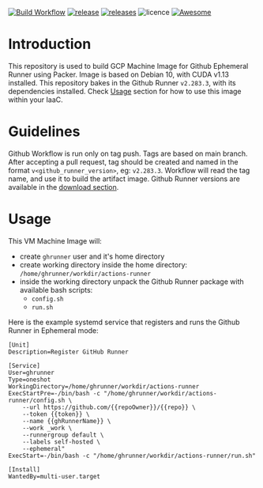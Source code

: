 [![Build Workflow](https://github.com/pavlovic-ivan/ephemeral-github-runner-image/actions/workflows/build.yaml/badge.svg?style=flat)](https://github.com/pavlovic-ivan/ephemeral-github-runner-image/actions)
[![release](https://badgen.net/github/release/pavlovic-ivan/ephemeral-github-runner-image?icon=github&color=cyan)](https://github.com/pavlovic-ivan/ephemeral-github-runner-image/releases/tag/v2.283.3)
[![releases](https://badgen.net/github/releases/pavlovic-ivan/ephemeral-github-runner-image?icon=github&color=orange)](https://github.com/pavlovic-ivan/ephemeral-github-runner-image/releases)
![licence](https://badgen.net/github/license/pavlovic-ivan/ephemeral-github-runner-image?icon=github)
[![Awesome](https://awesome.re/badge.svg)](https://awesome.re)

# Introduction

This repository is used to build GCP Machine Image for Github Ephemeral Runner using Packer. Image is based on Debian 10, with CUDA v1.13 installed. This repository bakes in the Github Runner `v2.283.3`, with its dependencies installed. Check [Usage](#usage) section for how to use this image within your IaaC.

# Guidelines

Github Workflow is run only on tag push. Tags are based on main branch. After accepting a pull request, tag should be created and named in the format `v<github_runner_version>`, eg: `v2.283.3`. Workflow will read the tag name, and use it to build the artifact image. Github Runner versions are available in the [download section](https://github.com/actions/runner/releases).

# Usage

This VM Machine Image will:
- create `ghrunner` user and it's home directory
- create working directory inside the home directory: `/home/ghrunner/workdir/actions-runner`
- inside the working directory unpack the Github Runner package with available bash scripts:
    - `config.sh`
    - `run.sh`

Here is the example systemd service that registers and runs the Github Runner in Ephemeral mode:
```
[Unit]
Description=Register GitHub Runner

[Service]
User=ghrunner
Type=oneshot
WorkingDirectory=/home/ghrunner/workdir/actions-runner
ExecStartPre=-/bin/bash -c "/home/ghrunner/workdir/actions-runner/config.sh \
    --url https://github.com/{{repoOwner}}/{{repo}} \
    --token {{token}} \
    --name {{ghRunnerName}} \
    --work _work \
    --runnergroup default \
    --labels self-hosted \
    --ephemeral"
ExecStart=-/bin/bash -c "/home/ghrunner/workdir/actions-runner/run.sh"

[Install]
WantedBy=multi-user.target
```